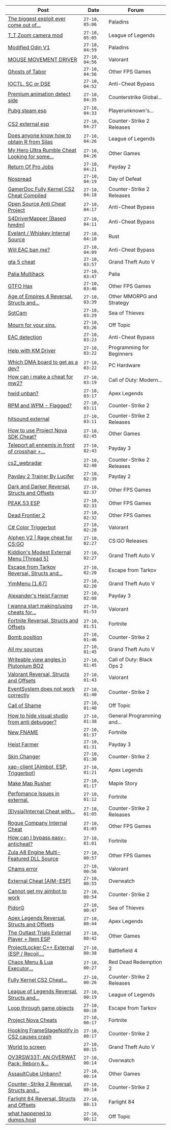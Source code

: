 |Post|Date|Forum|
|----|----|-----|
|[The biggest exploit ever come out of...](https://www.unknowncheats.me/forum/paladins/584529-biggest-exploit-paladins-free-crystals.html)|`27-10, 05:06`|Paladins|
|[T_T Zoom camera mod](https://www.unknowncheats.me/forum/league-of-legends/606966-t_t-zoom-camera-mod.html)|`27-10, 05:05`|League of Legends|
|[Modified Odin V1](https://www.unknowncheats.me/forum/paladins/585919-modified-odin-v1.html)|`27-10, 04:59`|Paladins|
|[MOUSE MOVEMENT DRIVER](https://www.unknowncheats.me/forum/valorant/598337-mouse-movement-driver.html)|`27-10, 04:56`|Valorant|
|[Ghosts of Tabor](https://www.unknowncheats.me/forum/other-fps-games/574607-ghosts-tabor.html)|`27-10, 04:56`|Other FPS Games|
|[IOCTL, SC or DSE](https://www.unknowncheats.me/forum/anti-cheat-bypass/608024-ioctl-sc-dse.html)|`27-10, 04:52`|Anti-Cheat Bypass|
|[Premium animation detect side](https://www.unknowncheats.me/forum/counterstrike-global-offensive/608073-premium-animation-detect.html)|`27-10, 04:35`|Counterstrike Global...|
|[Pubg steam esp](https://www.unknowncheats.me/forum/playerunknown-s-battlegrounds/607845-pubg-steam-esp.html)|`27-10, 04:33`|Playerunknown's...|
|[CS2 external esp](https://www.unknowncheats.me/forum/counter-strike-2-releases/600259-cs2-external-esp.html)|`27-10, 04:27`|Counter-Strike 2 Releases|
|[Does anyone know how to obtain R from Silas](https://www.unknowncheats.me/forum/league-of-legends/608164-obtain-silas.html)|`27-10, 04:26`|League of Legends|
|[My Hero Ultra Rumble Cheat Looking for some...](https://www.unknowncheats.me/forum/other-games/607395-hero-ultra-rumble-cheat-looking-help-please.html)|`27-10, 04:26`|Other Games|
|[Return Of Pro Jobs](https://www.unknowncheats.me/forum/payday-2-a/607985-return-pro-jobs.html)|`27-10, 04:21`|Payday 2|
|[Nospread](https://www.unknowncheats.me/forum/day-of-defeat/607726-nospread.html)|`27-10, 04:19`|Day of Defeat|
|[GamerDoc Fully Kernel CS2 Cheat Compiled](https://www.unknowncheats.me/forum/counter-strike-2-releases/608070-gamerdoc-kernel-cs2-cheat-compiled.html)|`27-10, 04:18`|Counter-Strike 2 Releases|
|[Open Source Anti Cheat Project](https://www.unknowncheats.me/forum/anti-cheat-bypass/606032-source-anti-cheat-project.html)|`27-10, 04:17`|Anti-Cheat Bypass|
|[S4DriverMapper \[Based hmdm\]](https://www.unknowncheats.me/forum/anti-cheat-bypass/606922-s4drivermapper-based-hmdm.html)|`27-10, 04:11`|Anti-Cheat Bypass|
|[Evelant / Whiskey Internal Source](https://www.unknowncheats.me/forum/rust/586339-evelant-whiskey-internal-source.html)|`27-10, 04:10`|Rust|
|[Will EAC ban me?](https://www.unknowncheats.me/forum/anti-cheat-bypass/608160-eac-ban.html)|`27-10, 04:09`|Anti-Cheat Bypass|
|[gta 5 cheat](https://www.unknowncheats.me/forum/grand-theft-auto-v/607583-gta-5-cheat.html)|`27-10, 03:57`|Grand Theft Auto V|
|[Palia Multihack](https://www.unknowncheats.me/forum/palia/596326-palia-multihack.html)|`27-10, 03:47`|Palia|
|[GTFO Hax](https://www.unknowncheats.me/forum/other-fps-games/518895-gtfo-hax.html)|`27-10, 03:46`|Other FPS Games|
|[Age of Empires 4 Reversal, Structs and...](https://www.unknowncheats.me/forum/other-mmorpg-and-strategy/589592-age-empires-4-reversal-structs-offsets.html)|`27-10, 03:39`|Other MMORPG and Strategy|
|[SotCam](https://www.unknowncheats.me/forum/sea-of-thieves/580178-sotcam.html)|`27-10, 03:29`|Sea of Thieves|
|[Mourn for your sins.](https://www.unknowncheats.me/forum/off-topic/608154-mourn-sins.html)|`27-10, 03:26`|Off Topic|
|[EAC detection](https://www.unknowncheats.me/forum/anti-cheat-bypass/608145-eac-detection.html)|`27-10, 03:23`|Anti-Cheat Bypass|
|[Help with KM Driver](https://www.unknowncheats.me/forum/programming-for-beginners/606967-help-km-driver.html)|`27-10, 03:22`|Programming for Beginners|
|[Which DMA board to get as a dev?](https://www.unknowncheats.me/forum/pc-hardware/607750-dma-board-dev.html)|`27-10, 03:22`|PC Hardware|
|[How can i make a cheat for mw2?](https://www.unknowncheats.me/forum/call-of-duty-modern-warfare-ii/608062-cheat-mw2.html)|`27-10, 03:19`|Call of Duty: Modern...|
|[hwid unban?](https://www.unknowncheats.me/forum/apex-legends/608151-hwid-unban.html)|`27-10, 03:17`|Apex Legends|
|[RPM and WPM - Flagged?](https://www.unknowncheats.me/forum/counter-strike-2-a/605001-rpm-wpm-flagged.html)|`27-10, 03:11`|Counter-Strike 2|
|[hitsound external](https://www.unknowncheats.me/forum/counter-strike-2-releases/607417-hitsound-external.html)|`27-10, 03:11`|Counter-Strike 2 Releases|
|[How to use Project Nova SDK Cheat?](https://www.unknowncheats.me/forum/other-games/608023-project-nova-sdk-cheat.html)|`27-10, 02:45`|Other Games|
|[Teleport all ennemis in front of crosshair +...](https://www.unknowncheats.me/forum/payday-3-a/608027-teleport-ennemis-front-crosshair-hit-kill.html)|`27-10, 02:43`|Payday 3|
|[cs2_webradar](https://www.unknowncheats.me/forum/counter-strike-2-releases/608052-cs2_webradar.html)|`27-10, 02:40`|Counter-Strike 2 Releases|
|[Payday 2 Trainer By Lucifer](https://www.unknowncheats.me/forum/payday-2-a/607962-payday-2-trainer-lucifer.html)|`27-10, 02:39`|Payday 2|
|[Dark and Darker Reversal, Structs and Offsets](https://www.unknowncheats.me/forum/other-fps-games/562724-dark-darker-reversal-structs-offsets.html)|`27-10, 02:37`|Other FPS Games|
|[PEAK.53 ESP](https://www.unknowncheats.me/forum/other-fps-games/607420-peak-53-esp.html)|`27-10, 02:33`|Other FPS Games|
|[Dead Frontier 2](https://www.unknowncheats.me/forum/other-fps-games/458678-dead-frontier-2-a.html)|`27-10, 02:32`|Other FPS Games|
|[C# Color Triggerbot](https://www.unknowncheats.me/forum/valorant/601242-color-triggerbot.html)|`27-10, 02:28`|Valorant|
|[Alphen V2 \| Rage cheat for CS:GO](https://www.unknowncheats.me/forum/cs-go-releases/606905-alphen-v2-rage-cheat-cs.html)|`27-10, 02:27`|CS:GO Releases|
|[Kiddion's Modest External Menu \[Thread 5\]](https://www.unknowncheats.me/forum/grand-theft-auto-v/576854-kiddions-modest-external-menu-thread-5-a.html)|`27-10, 02:27`|Grand Theft Auto V|
|[Escape from Tarkov Reversal, Structs and...](https://www.unknowncheats.me/forum/escape-from-tarkov/226519-escape-tarkov-reversal-structs-offsets.html)|`27-10, 02:20`|Escape from Tarkov|
|[YimMenu \[1.67\]](https://www.unknowncheats.me/forum/grand-theft-auto-v/476972-yimmenu-1-67-a.html)|`27-10, 02:20`|Grand Theft Auto V|
|[Alexander's Heist Farmer](https://www.unknowncheats.me/forum/payday-3-a/607688-alexanders-heist-farmer.html)|`27-10, 02:08`|Payday 3|
|[I wanna start making/using cheats for...](https://www.unknowncheats.me/forum/valorant/608142-wanna-start-using-cheats-valorant-start.html)|`27-10, 01:53`|Valorant|
|[Fortnite Reversal, Structs and Offsets](https://www.unknowncheats.me/forum/fortnite/235061-fortnite-reversal-structs-offsets.html)|`27-10, 01:51`|Fortnite|
|[Bomb position](https://www.unknowncheats.me/forum/counter-strike-2-a/608061-bomb-position.html)|`27-10, 01:46`|Counter-Strike 2|
|[All my sources](https://www.unknowncheats.me/forum/grand-theft-auto-v/607855-sources.html)|`27-10, 01:45`|Grand Theft Auto V|
|[Writeable view angles in Plutonium BO2](https://www.unknowncheats.me/forum/call-of-duty-black-ops-2-a/607670-writeable-view-angles-plutonium-bo2.html)|`27-10, 01:45`|Call of Duty: Black Ops 2|
|[Valorant Reversal, Structs and Offsets](https://www.unknowncheats.me/forum/valorant/385792-valorant-reversal-structs-offsets.html)|`27-10, 01:43`|Valorant|
|[EventSystem does not work correctly](https://www.unknowncheats.me/forum/counter-strike-2-a/608141-eventsystem-correctly.html)|`27-10, 01:40`|Counter-Strike 2|
|[Call of Shame](https://www.unknowncheats.me/forum/off-topic/607548-call-shame.html)|`27-10, 01:40`|Off Topic|
|[How to hide visual studio from anti debugger?](https://www.unknowncheats.me/forum/general-programming-and-reversing/607850-hide-visual-studio-anti-debugger.html)|`27-10, 01:38`|General Programming and...|
|[New FNAME](https://www.unknowncheats.me/forum/fortnite/607872-fname.html)|`27-10, 01:37`|Fortnite|
|[Heist Farmer](https://www.unknowncheats.me/forum/payday-3-a/607059-heist-farmer.html)|`27-10, 01:31`|Payday 3|
|[Skin Changer](https://www.unknowncheats.me/forum/counter-strike-2-a/608139-skin-changer.html)|`27-10, 01:30`|Counter-Strike 2|
|[xap-client \[Aimbot, ESP, Triggerbot\]](https://www.unknowncheats.me/forum/apex-legends/606842-xap-client-aimbot-esp-triggerbot.html)|`27-10, 01:21`|Apex Legends|
|[Make Map Rusher](https://www.unknowncheats.me/forum/maple-story/608138-map-rusher.html)|`27-10, 01:17`|Maple Story|
|[Perfomance Issues in external.](https://www.unknowncheats.me/forum/fortnite/607836-perfomance-issues-external.html)|`27-10, 01:12`|Fortnite|
|[\[Elysia\]Internal Cheat with...](https://www.unknowncheats.me/forum/counter-strike-2-releases/608016-elysia-internal-cheat-skinchanger-inventory-esp-bhop-syr.html)|`27-10, 01:05`|Counter-Strike 2 Releases|
|[Rogue Company Internal Cheat](https://www.unknowncheats.me/forum/other-fps-games/604154-rogue-company-internal-cheat.html)|`27-10, 01:03`|Other FPS Games|
|[How can I bypass easy-anticheat?](https://www.unknowncheats.me/forum/fortnite/605787-bypass-easy-anticheat.html)|`27-10, 01:01`|Fortnite|
|[Zula A8 Engine Multi-Featured DLL Source](https://www.unknowncheats.me/forum/other-fps-games/607342-zula-a8-engine-multi-featured-dll-source.html)|`27-10, 00:57`|Other FPS Games|
|[Chams error](https://www.unknowncheats.me/forum/valorant/608133-chams-error.html)|`27-10, 00:56`|Valorant|
|[External Cheat \[AIM-ESP\]](https://www.unknowncheats.me/forum/overwatch/607405-external-cheat-aim-esp.html)|`27-10, 00:55`|Overwatch|
|[Cannot get my aimbot to work](https://www.unknowncheats.me/forum/counter-strike-2-a/608125-aimbot.html)|`27-10, 00:54`|Counter-Strike 2|
|[PidorG](https://www.unknowncheats.me/forum/sea-of-thieves/606576-pidorg.html)|`27-10, 00:47`|Sea of Thieves|
|[Apex Legends Reversal, Structs and Offsets](https://www.unknowncheats.me/forum/apex-legends/319804-apex-legends-reversal-structs-offsets.html)|`27-10, 00:44`|Apex Legends|
|[The Outlast Trials External Player + Item ESP](https://www.unknowncheats.me/forum/other-games/588324-outlast-trials-external-player-item-esp.html)|`27-10, 00:42`|Other Games|
|[ProjectLocker C++ External (ESP / Recoil,...](https://www.unknowncheats.me/forum/battlefield-4-a/587891-projectlocker-external-esp-recoil-spread-unlockall.html)|`27-10, 00:38`|Battlefield 4|
|[Chaos Menu & Lua Executor...](https://www.unknowncheats.me/forum/red-dead-redemption-2-a/593368-chaos-menu-lua-executor-redm.html)|`27-10, 00:27`|Red Dead Redemption 2|
|[Fully Kernel CS2 Cheat...](https://www.unknowncheats.me/forum/counter-strike-2-releases/606746-kernel-cs2-cheat-esp-aim-bhop-noflash-etc.html)|`27-10, 00:26`|Counter-Strike 2 Releases|
|[League of Legends Reversal, Structs and...](https://www.unknowncheats.me/forum/league-of-legends/310587-league-legends-reversal-structs-offsets.html)|`27-10, 00:19`|League of Legends|
|[Loop through game objects](https://www.unknowncheats.me/forum/escape-from-tarkov/607871-loop-game-objects.html)|`27-10, 00:18`|Escape from Tarkov|
|[Project Nova Cheats](https://www.unknowncheats.me/forum/fortnite/608047-project-nova-cheats.html)|`27-10, 00:17`|Fortnite|
|[Hooking FrameStageNotify in CS2 causes crash](https://www.unknowncheats.me/forum/counter-strike-2-a/607857-hooking-framestagenotify-cs2-causes-crash.html)|`27-10, 00:17`|Counter-Strike 2|
|[World to screen](https://www.unknowncheats.me/forum/grand-theft-auto-v/607188-world-screen.html)|`27-10, 00:15`|Grand Theft Auto V|
|[OV3RSW33T: AN OVERWAT Pack: Reborn &...](https://www.unknowncheats.me/forum/overwatch/603412-ov3rsw33t-overwat-pack-reborn-recoded.html)|`27-10, 00:14`|Overwatch|
|[AssaultCube Unbann?](https://www.unknowncheats.me/forum/other-games/608126-assaultcube-unbann.html)|`27-10, 00:14`|Other Games|
|[Counter-Strike 2 Reversal, Structs and...](https://www.unknowncheats.me/forum/counter-strike-2-a/576077-counter-strike-2-reversal-structs-offsets.html)|`27-10, 00:14`|Counter-Strike 2|
|[Farlight 84 Reversal, Structs and Offsets](https://www.unknowncheats.me/forum/farlight-84-a/580566-farlight-84-reversal-structs-offsets.html)|`27-10, 00:13`|Farlight 84|
|[what happened to dumps.host](https://www.unknowncheats.me/forum/off-topic/607637-happened-dumps-host.html)|`27-10, 00:12`|Off Topic|
